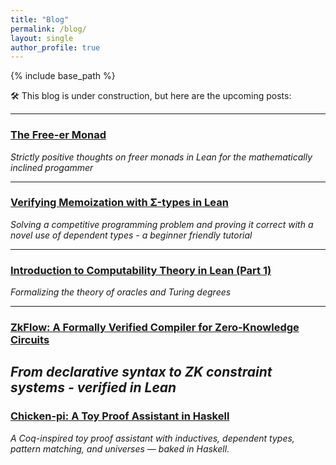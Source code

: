 ```yaml
---
title: "Blog"
permalink: /blog/
layout: single
author_profile: true
---
```


{% include base_path %}

🛠️ This blog is under construction, but here are the upcoming posts:

---

### [The Free-er Monad](/blog/freeer-monad/)
*Strictly positive thoughts on freer monads in Lean for the mathematically inclined progammer*

---

### [Verifying Memoization with Σ-types in Lean](/blog/memoization-sigma/)
*Solving a competitive programming problem and proving it correct with a novel use of dependent types - a beginner friendly tutorial*

---

### [Introduction to Computability Theory in Lean (Part 1)](/blog/computability-lean-part-1/)
*Formalizing the theory of oracles and Turing degrees*

---

### [ZkFlow: A Formally Verified Compiler for Zero-Knowledge Circuits](/blog/zkflow/)
*From declarative syntax to ZK constraint systems - verified in Lean*
---

### [Chicken-pi: A Toy Proof Assistant in Haskell](/blog/chicken-pi/)
*A Coq-inspired toy proof assistant with inductives, dependent types, pattern matching, and universes — baked in Haskell.*
